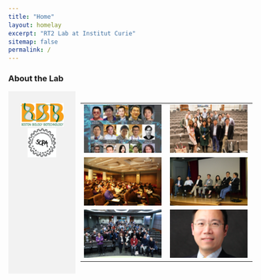 ```yaml
---
title: "Home"
layout: homelay
excerpt: "RT2 Lab at Institut Curie"
sitemap: false
permalink: /
---
```


### About the Lab

<div style="display: flex; flex-direction: row;">
  <div class="left" style="flex-basis: 25%; background-color: #f2f2f2; padding: 10px;">
    
<!-- Left section goes here -->
    
<p align="center"> 
<img src="images/logo/bbb_logo_yl_xl_v1.jpg" alt="logo example 2" style="width:75%;height:75%">
<img src="images/logo/screen_shot_2018-02-19_at_10.50.36_am_0.png" alt="logo example 3" style="width:50%;height:50%" >
</p>

  </div>
  
  <div style="flex-basis: 75%; padding: 10px;">
    
<!-- Right section goes here -->
      


      
<table>
  <tr style="padding-right: 10px;">
    <td style="padding-right: 10px;"><img src="images/slider/flyer_v9.jpg"></td>
    <td style="padding-right: 10px;"><img src="images/slider/screen_shot_2019-07-01_at_7.56.36_pm.png"></td>
  </tr>
  <tr style="padding-right: 10px;">
    <td style="padding-right: 10px;"><img src="images/slider/screen_shot_2019-07-01_at_7.57.12_pm.png"></td>
    <td style="padding-right: 10px;"><img src="images/slider/screen_shot_2019-07-01_at_7.57.26_pm.png"></td>
  </tr>
  <tr style="padding-right: 10px;">
    <td style="padding-right: 10px;"><img src="images/slider/screen_shot_2019-11-24_at_10.01.38_am.png"></td>
    <td style="padding-right: 10px;"><img src="images/slider/screen_shot_2019-09-13_at_9.46.14_pm.png"></td>
  </tr>
</table>

  </div>

</div>
